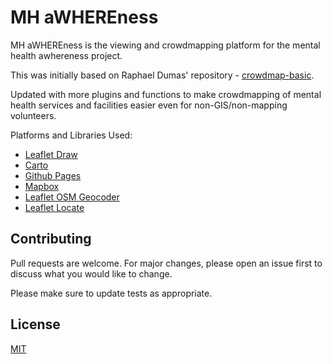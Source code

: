 # MH aWHEREness

MH aWHEREness is the viewing and crowdmapping platform for the mental health awhereness project.

This was initially based on Raphael Dumas' repository - [crowdmap-basic](https://github.com/radumas/crowdmap-basic).

Updated with more plugins and functions to make crowdmapping of mental health services and facilities easier even for non-GIS/non-mapping volunteers.

Platforms and Libraries Used:
- [Leaflet Draw](https://github.com/Leaflet/Leaflet.draw)
- [Carto](https://carto.com/)
- [Github Pages](https://pages.github.com/)
- [Mapbox](https://mapbox.com/)
- [Leaflet OSM Geocoder](https://github.com/k4r573n/leaflet-control-osm-geocoder)
- [Leaflet Locate](https://github.com/domoritz/leaflet-locatecontrol)

## Contributing
Pull requests are welcome. For major changes, please open an issue first to discuss what you would like to change.

Please make sure to update tests as appropriate.

## License
[MIT](https://github.com/anditabinas/mhawhereness/blob/master/LICENSE)
